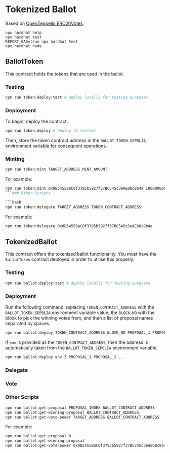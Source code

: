 # Tokenized Ballot

Based on [OpenZeppelin ERC20Votes](https://docs.openzeppelin.com/contracts/5.x/api/token/erc20#ERC20Votes).

```shell
npx hardhat help
npx hardhat test
REPORT_GAS=true npx hardhat test
npx hardhat node
```

## BallotToken

This contract holds the tokens that are used in the ballot.

### Testing

```bash
npm run token:deploy:test # deploy locally for testing purposes
```

### Deployment

To begin, deploy the contract:

```bash
npm run token:deploy # deploy to testnet
```

Then, store the token contract address in the `BALLOT_TOKEN_SEPOLIA` environment variable for consequent operations.

### Minting

```bash
npm run token:mint TARGET_ADDRESS MINT_AMOUNT
```

For example:

```bash
npm run token:mint 0x0B5455BaC0f3795b5927f37BC545c3eAE08c8b4a 1000000000000000000000
```### Other Scripts

```bash
npm run token:delegate TARGET_ADDRESS TOKEN_CONTRACT_ADDRESS
```

For example:

```bash
npm run token:delegate 0x0B5455BaC0f3795b5927f37BC545c3eAE08c8b4a
```

## TokenizedBallot

This contract offers the tokenized ballot functionality.
You must have the `BallotToken` contract deployed in order to utilise this properly.

### Testing

```bash
npm run ballot:deploy:test # deploy locally for testing purposes
```

### Deployment

Run the following command, replacing `TOKEN_CONTRACT_ADDRESS` with the `BALLOT_TOKEN_SEPOLIA` environment variable value, the `BLOCK_NO` with the block to pick the winning votes from, and then a list of proposal names separated by spaces.

```bash
npm run ballot:deploy TOKEN_CONTRACT_ADDRESS BLOCK_NO PROPOSAL_1 PROPOSAL_2 ...  # deploy to testnet
```

If `env` is provided as the `TOKEN_CONTRACT_ADDRESS`, then the address is automatically taken from the `BALLOT_TOKEN_SEPOLIA` environment variable.

```bash
npm run ballot:deploy env 3 PROPOSAL_1 PROPOSAL_2 ... 
```

### Delegate

### Vote

### Other Scripts

```bash
npm run ballot:get-proposal PROPOSAL_INDEX BALLOT_CONTRACT_ADDRESS
npm run ballot:get-winning-proposal BALLOT_CONTRACT_ADDRESS
npm run ballot:get-vote-power TARGET_ADDRESS BALLOT_CONTRACT_ADDRESS
```

For example:

```bash
npm run ballot:get-proposal 0
npm run ballot:get-winning-proposal
npm run ballot:get-vote-power 0x0B5455BaC0f3795b5927f37BC545c3eAE08c8b4a
```
